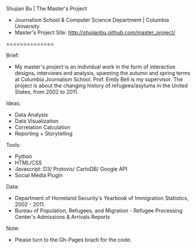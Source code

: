Shujian Bu | The Master's Project 
- Journalism School & Computer Science Department | Columbia University
- Master's Project Site: http://shujianbu.github.com/master_project/

==============

Brief: 
- My master's project is an individual work in the form of interactive designs, interviews and analysis, spanning the autumn and spring terms at Columbia Journalism School. Prof. Emily Bell is my supervisor. The project is about the changing history of refugees/asylums in the United States, from 2002 to 2011. 

Ideas: 
- Data Analysis 
- Data Visualization 
- Correlation Calculation 
- Reporting + Storytelling 

Tools: 
- Python 
- HTML/CSS
- Javascript: D3/ Protovis/ CartoDB/ Google API
- Social Media Plugin

Data: 
- Department of Homeland Security's Yearbook of Immigration Statistics, 2002 - 2011. 
- Bureau of Population, Refugees, and Migration - Refugee Processing Center's Admissions & Arrivals Reports

Note:
- Please turn to the Gh-Pages brach for the code. 
